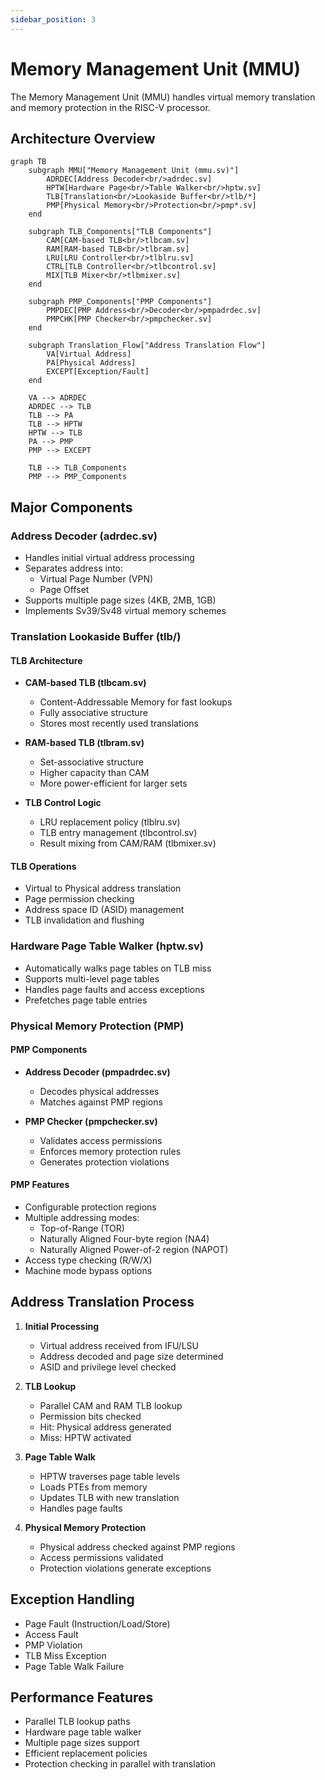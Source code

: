 ```yaml
---
sidebar_position: 3
---
```


# Memory Management Unit (MMU)

The Memory Management Unit (MMU) handles virtual memory translation and memory protection in the RISC-V processor.

## Architecture Overview

```mermaid
graph TB
    subgraph MMU["Memory Management Unit (mmu.sv)"]
        ADRDEC[Address Decoder<br/>adrdec.sv]
        HPTW[Hardware Page<br/>Table Walker<br/>hptw.sv]
        TLB[Translation<br/>Lookaside Buffer<br/>tlb/*]
        PMP[Physical Memory<br/>Protection<br/>pmp*.sv]
    end

    subgraph TLB_Components["TLB Components"]
        CAM[CAM-based TLB<br/>tlbcam.sv]
        RAM[RAM-based TLB<br/>tlbram.sv]
        LRU[LRU Controller<br/>tlblru.sv]
        CTRL[TLB Controller<br/>tlbcontrol.sv]
        MIX[TLB Mixer<br/>tlbmixer.sv]
    end

    subgraph PMP_Components["PMP Components"]
        PMPDEC[PMP Address<br/>Decoder<br/>pmpadrdec.sv]
        PMPCHK[PMP Checker<br/>pmpchecker.sv]
    end

    subgraph Translation_Flow["Address Translation Flow"]
        VA[Virtual Address]
        PA[Physical Address]
        EXCEPT[Exception/Fault]
    end

    VA --> ADRDEC
    ADRDEC --> TLB
    TLB --> PA
    TLB --> HPTW
    HPTW --> TLB
    PA --> PMP
    PMP --> EXCEPT

    TLB --> TLB_Components
    PMP --> PMP_Components
```

## Major Components

### Address Decoder (adrdec.sv)
- Handles initial virtual address processing
- Separates address into:
  - Virtual Page Number (VPN)
  - Page Offset
- Supports multiple page sizes (4KB, 2MB, 1GB)
- Implements Sv39/Sv48 virtual memory schemes

### Translation Lookaside Buffer (tlb/)

#### TLB Architecture
- **CAM-based TLB (tlbcam.sv)**
  - Content-Addressable Memory for fast lookups
  - Fully associative structure
  - Stores most recently used translations

- **RAM-based TLB (tlbram.sv)**
  - Set-associative structure
  - Higher capacity than CAM
  - More power-efficient for larger sets

- **TLB Control Logic**
  - LRU replacement policy (tlblru.sv)
  - TLB entry management (tlbcontrol.sv)
  - Result mixing from CAM/RAM (tlbmixer.sv)

#### TLB Operations
- Virtual to Physical address translation
- Page permission checking
- Address space ID (ASID) management
- TLB invalidation and flushing

### Hardware Page Table Walker (hptw.sv)
- Automatically walks page tables on TLB miss
- Supports multi-level page tables
- Handles page faults and access exceptions
- Prefetches page table entries

### Physical Memory Protection (PMP)

#### PMP Components
- **Address Decoder (pmpadrdec.sv)**
  - Decodes physical addresses
  - Matches against PMP regions

- **PMP Checker (pmpchecker.sv)**
  - Validates access permissions
  - Enforces memory protection rules
  - Generates protection violations

#### PMP Features
- Configurable protection regions
- Multiple addressing modes:
  - Top-of-Range (TOR)
  - Naturally Aligned Four-byte region (NA4)
  - Naturally Aligned Power-of-2 region (NAPOT)
- Access type checking (R/W/X)
- Machine mode bypass options

## Address Translation Process

1. **Initial Processing**
   - Virtual address received from IFU/LSU
   - Address decoded and page size determined
   - ASID and privilege level checked

2. **TLB Lookup**
   - Parallel CAM and RAM TLB lookup
   - Permission bits checked
   - Hit: Physical address generated
   - Miss: HPTW activated

3. **Page Table Walk**
   - HPTW traverses page table levels
   - Loads PTEs from memory
   - Updates TLB with new translation
   - Handles page faults

4. **Physical Memory Protection**
   - Physical address checked against PMP regions
   - Access permissions validated
   - Protection violations generate exceptions

## Exception Handling
- Page Fault (Instruction/Load/Store)
- Access Fault
- PMP Violation
- TLB Miss Exception
- Page Table Walk Failure

## Performance Features
- Parallel TLB lookup paths
- Hardware page table walker
- Multiple page sizes support
- Efficient replacement policies
- Protection checking in parallel with translation